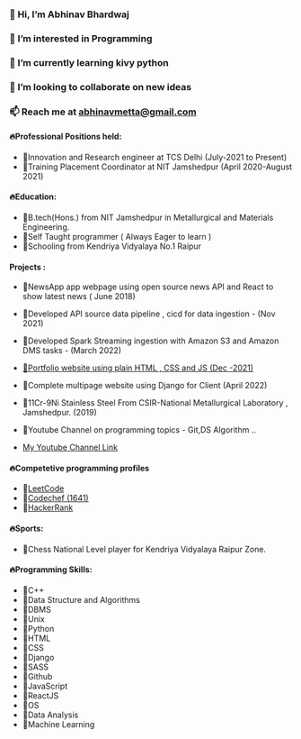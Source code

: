 ### 👋 Hi, I’m Abhinav Bhardwaj
### 👀 I’m interested in Programming
### 🌱 I’m currently learning kivy python
### 💞️ I’m looking to collaborate on new ideas 
### 📫 Reach me at abhinavmetta@gmail.com




#### 🔥Professional Positions held: 
* 🍏Innovation and Research engineer at TCS Delhi (July-2021 to Present)
* 🍎Training Placement Coordinator at NIT Jamshedpur (April 2020-August 2021)

#### 🔥Education:

* 🍏B.tech(Hons.) from NIT Jamshedpur in Metallurgical and Materials Engineering.
* 🍎Self Taught programmer ( Always Eager to learn )
* 🍏Schooling from Kendriya Vidyalaya No.1 Raipur 

#### Projects :

* 🍏NewsApp app webpage using open source news API and React to show latest news ( June 2018)

* 🍎Developed API source data pipeline , cicd for data ingestion - (Nov 2021)

* 🍎Developed Spark Streaming ingestion with Amazon S3 and Amazon DMS tasks - (March 2022)

* [🍏Portfolio website using plain HTML , CSS and JS (Dec -2021)](https://abhinavbhardwajportfolio.web.app/)

* 🍎Complete multipage website using Django for Client (April 2022)

* 🍏11Cr-9Ni Stainless Steel From CSIR-National Metallurgical Laboratory , Jamshedpur. (2019)

* 🍎Youtube Channel on programming topics - Git,DS Algorithm .. 
* [My Youtube Channel Link](https://youtube.com/channel/UCT6FqUdI1yDYGhJeDnCnUIQ)
 
#### 🔥Competetive programming profiles
* 🍎[LeetCode](https://leetcode.com/BloodFeed/)
* 🍎[Codechef (1641)](https://www.codechef.com/users/abhinavktr1)
* 🍎[HackerRank](https://www.hackerrank.com/BloodFeed)

#### 🔥Sports:

* 🍎Chess National Level player for Kendriya Vidyalaya Raipur Zone.

#### 🔥Programming Skills:

* 🍎C++
* 🍎Data Structure and Algorithms
* 🍎DBMS
* 🍎Unix 
* 🍎Python
* 🍎HTML
* 🍎CSS
* 🍏Django
* 🍏SASS
* 🍎Github
* 🍎JavaScript 
* 🍏ReactJS
* 🍏OS
* 🍎Data Analysis
* 🍏Machine Learning
<!---
Abhi-BloodFeeD/Abhi-BloodFeeD is a ✨ special ✨ repository because its `README.md` (this file) appears on your GitHub profile.
You can click the Preview link to take a look at your changes.
--->
